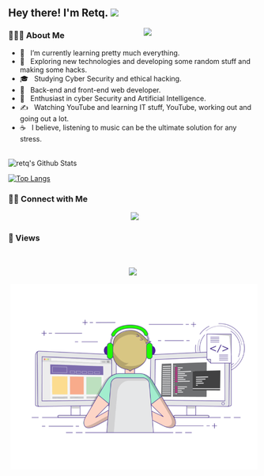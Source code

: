 <h2> Hey there! I'm Retq. <img src="https://github.com/souvikguria98/souvikguria98/blob/master/Hi.gif" width="25"></h2>
<img align='right' src="https://media.giphy.com/media/M9gbBd9nbDrOTu1Mqx/giphy.gif" width="230">

<p align="center">

<h3> 👨🏻‍💻 About Me </h3>

- 🔭 &nbsp; I’m currently learning pretty much everything.
- 🤔 &nbsp; Exploring new technologies and developing some random stuff and making some hacks.
- 🎓 &nbsp; Studying Cyber Security and ethical hacking.
- 💼 &nbsp; Back-end and front-end web developer.
- 🌱 &nbsp; Enthusiast in cyber Security and Artificial Intelligence.
- ✍️ &nbsp; Watching YouTube and learning IT stuff, YouTube, working out and going out a lot.
- ☕ &nbsp; I believe, listening to music can be the ultimate solution for any stress. 

</p>

<br>
      
<img align="center" src="https://github-readme-stats.vercel.app/api?username=retq&include_all_commits=true&count_private=true&show_icons=true&line_height=20&title_color=7A7ADB&icon_color=2234AE&text_color=D3D3D3&bg_color=0,000000,130F40" alt="retq's Github Stats">


</br>

[![Top Langs](https://github-readme-stats.vercel.app/api/top-langs/?username=retq&layout=compact&text_color=daf7dc&bg_color=151515)](https://github.com/devSouvik/github-readme-stats)


<h3> 🤝🏻 Connect with Me </h3>

<p align="center">
&nbsp; <a href="https://twitter.com/retqdev" target="_blank" rel="noopener noreferrer"><img src="https://img.icons8.com/plasticine/100/000000/twitter.png" width="50" /></a>
</p>

<h3> 👀 Views </h3>

<p align="center"> 
  <br>  <br>
  <img src="https://profile-counter.glitch.me/retq/count.svg" />
</p>
<img align="right" alt="GIF" src="https://raw.githubusercontent.com/devSouvik/devSouvik/master/gif3.gif" width="500"/>

